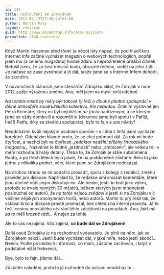 ```yaml
---
id: 144
title: Rozloučení se Zdrojákem
date: 2012-02-13T17:36:24+01:00
author: Martin Malý
layout: revision
guid: http://www.misantrop.info/140-revision/
permalink: /140-revision/
---
```

Když Martin Hassman před třemi (a něco) lety napsal, že pod hlavičkou Internet Infa začíná vycházet magazín o webových technologiích, popřál jsem mu (a celému magazínu) hodně zdaru a neprozřetelně přislíbil článek. Netušil jsem, že za šest měsíců budu, obrazně řečeno, sedět na jeho židli&#8230; Je načase se zase zvednout a jít dál, takže jsme se s Internet Infem dohodli, že skončím.

<!--more-->

V novoročních článcích jsem čtenářům Zdrojáku slíbil, že Zdroják v roce 2012 zažije výraznou změnu. Ano, měl jsem na mysli svůj odchod.

_Na tomhle místě by měly být takové ty řeči o dlouhé plodné spolupráci v dělné atmosféře soudružského kolektivu. Ale nebudou._ Zmíním výslovně jen Petra Krčmáře, který mi byl nejbližším _de facto_ nadřízeným, a se kterým jsme se vždy domluvili a rozuměli si (dokonce jsme byli spolu i v Paříži, heč!) Petře, díky za skvělou spolupráci, bylo to fajn a _zas někdy!_

Neodcházím kvůli nějakým osobním sporům &#8211; s lidmi z IInfa jsem vycházel korektně. Odcházím hlavně proto, že se chci pohnout dál. Za rok mi bude čtyřicet, a nechci být ve čtyřiceti &#8222;_redaktor nedělní přílohy linuxáckého magazínu_&#8222;. Nazvěme to klidně &#8222;ješitností&#8220; nebo &#8222;ambicemi&#8220;, ale velkou roli v mém rozhodnutí hrály detaily. Třeba to, že Zdroják je stále subdoména Roota, a po třech letech bylo jasné, že na poddoméně zůstane. Beru to jako jednu z několika _proher_, věcí, které jsem se Zdrojákem nedokázal.

Na druhou stranu se mi podařilo prosadit, spolu s kolegy z redakcí, změnu pravidel pro diskuse. Například to, že redakce smí smazat komentáře, které jsou útočné vůči jiným diskutujícím. Ale nevím, jestli to brát jako výhru, protože to trvalo rovných 30 měsíců, během kterých jsem mnohokrát poslouchal od autorů, že _na tohle nejsou zvědaví_ a jestli si na Zdrojáku víc vážíme nějakých anonymních trollů, nebo autorů. Martin to prý řešil tak, že vstával brzo a diskuse prostě promazal, bez ohledu na interní pravidla. Já to řešil cestou neustálého otvírání téhle záležitosti na poradách. _Ano, fakt mě za to měli hrozně rádi&#8230;_ A nejen za tohle.

Ale to vás nezajímá. Vás zajímá, **co bude dál se Zdrojákem**!

Další osud Zdrojáku je na rozhodnutí vydavatele. Je plně na něm, jak se Zdrojákem naloží. Jestli bude vycházet dál, v jaké míře, nebo jestli skončí&#8230; Nevím. Podle posledních informací, co mám, zůstane zachován, i když v podstatně nižší frekvenci.

Bye, bylo to fajn, jdeme dál&#8230;

Zůstaňte naladěni, protože já rozhodně do ústraní neodcházím&#8230;